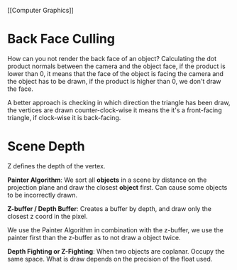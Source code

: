 [[Computer Graphics]]
# Back Face Culling
How can you not render the back face of an object?
Calculating the dot product normals between the camera and the object face, if the product is lower than 0, it means that the face of the object is facing the camera and the object has to be drawn, if the product is higher than 0, we don't draw the face.

A better approach is checking in which direction the triangle has been draw, the vertices are drawn counter-clock-wise it means the it's a front-facing triangle, if clock-wise it is back-facing.

# Scene Depth
Z defines the depth of the vertex.

**Painter Algorithm**: We sort all **objects** in a scene by distance on the projection plane and 
draw the closest **object** first. Can cause some objects to be incorrectly drawn.

**Z-buffer / Depth Buffer**: Creates a buffer by depth, and draw only the closest z coord in the pixel.

We use the Painter Algorithm in combination with the z-buffer, we use the painter first than the z-buffer as to not draw a object twice.

**Depth Fighting or Z-Fighting**: When two objects are coplanar. Occupy the same space. What is draw depends on the precision of the float used.


